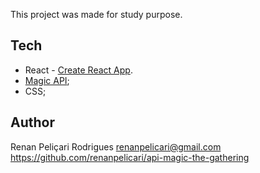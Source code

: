 This project was made for study purpose.

## Tech

* React - [Create React App](https://github.com/facebookincubator/create-react-app).
* [Magic API](https://docs.magicthegathering.io/);  
* CSS;

## Author
Renan Peliçari Rodrigues
renanpelicari@gmail.com
https://github.com/renanpelicari/api-magic-the-gathering
